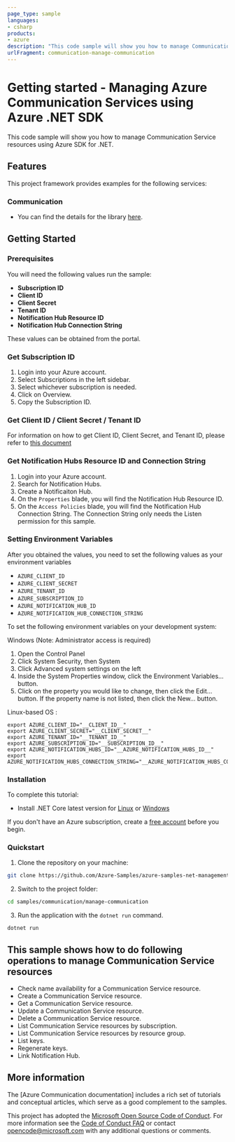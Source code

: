 ```yaml
---
page_type: sample
languages:
- csharp
products:
- azure
description: "This code sample will show you how to manage Communication Service resources using Azure SDK for .NET."
urlFragment: communication-manage-communication
---
```

# Getting started - Managing Azure Communication Services using Azure .NET SDK

This code sample will show you how to manage Communication Service resources using Azure SDK for .NET.

## Features

This project framework provides examples for the following services:

### Communication
* You can find the details for the library [here](https://azure.github.io/azure-sdk/releases/latest/#dotnet).

## Getting Started

### Prerequisites

You will need the following values run the sample:

-   **Subscription ID**
-   **Client ID**
-   **Client Secret**
-   **Tenant ID**
-   **Notification Hub Resource ID**
-   **Notification Hub Connection String**

These values can be obtained from the portal.

### Get Subscription ID

1.  Login into your Azure account.
2.  Select Subscriptions in the left sidebar.
3.  Select whichever subscription is needed.
4.  Click on Overview.
5.  Copy the Subscription ID.

### Get Client ID / Client Secret / Tenant ID

For information on how to get Client ID, Client Secret, and Tenant ID,
please refer to [this
document](https://docs.microsoft.com/azure/active-directory/develop/howto-create-service-principal-portal)

### Get Notification Hubs Resource ID and Connection String

1.  Login into your Azure account.
2.  Search for Notification Hubs.
3.  Create a Notificaiton Hub.
4.  On the `Properties` blade, you will find the Notification Hub Resource ID. 
5.  On the `Access Policies` blade, you will find the Notification Hub Connection String. The Connection String only needs the Listen permission for this sample.

### Setting Environment Variables

After you obtained the values, you need to set the following values as
your environment variables

-   `AZURE_CLIENT_ID`
-   `AZURE_CLIENT_SECRET`
-   `AZURE_TENANT_ID`
-   `AZURE_SUBSCRIPTION_ID`
-   `AZURE_NOTIFICATION_HUB_ID`
-   `AZURE_NOTIFICATION_HUB_CONNECTION_STRING`

To set the following environment variables on your development system:

Windows (Note: Administrator access is required)

1.  Open the Control Panel
2.  Click System Security, then System
3.  Click Advanced system settings on the left
4.  Inside the System Properties window, click the Environment
    Variables… button.
5.  Click on the property you would like to change, then click the Edit…
    button. If the property name is not listed, then click the New…
    button.

Linux-based OS :

    export AZURE_CLIENT_ID="__CLIENT_ID__"
    export AZURE_CLIENT_SECRET="__CLIENT_SECRET__"
    export AZURE_TENANT_ID="__TENANT_ID__"
    export AZURE_SUBSCRIPTION_ID="__SUBSCRIPTION_ID__"
    export AZURE_NOTIFICATION_HUBS_ID="__AZURE_NOTIFICATION_HUBS_ID__"
    export AZURE_NOTIFICATION_HUBS_CONNECTION_STRING="__AZURE_NOTIFICATION_HUBS_CONNECTION_STRING__"

### Installation

To complete this tutorial:

* Install .NET Core latest version for [Linux] or [Windows]

If you don't have an Azure subscription, create a [free account] before you begin.

### Quickstart

1. Clone the repository on your machine:

```bash
git clone https://github.com/Azure-Samples/azure-samples-net-management.git
```

2. Switch to the project folder:
```bash
cd samples/communication/manage-communication 
```

3. Run the application with the `dotnet run` command.

```console
dotnet run
```

## This sample shows how to do following operations to manage Communication Service resources
 - Check name availability for a Communication Service resource.
 - Create a Communication Service resource.
 - Get a Communication Service resource.
 - Update a Communication Service resource.
 - Delete a Communication Service resource.
 - List Communication Service resources by subscription.
 - List Communication Service resources by resource group.
 - List keys.
 - Regenerate keys.
 - Link Notification Hub.

## More information

The [Azure Communication documentation] includes a rich set of tutorials and conceptual articles, which serve as a good complement to the samples.

This project has adopted the [Microsoft Open Source Code of Conduct].
For more information see the [Code of Conduct FAQ] or contact [opencode@microsoft.com] with any additional questions or comments.

<!-- LINKS -->
[Linux]: https://dotnet.microsoft.com/download
[Windows]: https://dotnet.microsoft.com/download
[free account]: https://azure.microsoft.com/free/?WT.mc_id=A261C142F
[Azure Portal]: https://portal.azure.com
[Azure Compute documentation]: https://docs.microsoft.com/azure/?product=compute
[Microsoft Open Source Code of Conduct]: https://opensource.microsoft.com/codeofconduct/
[Code of Conduct FAQ]: https://opensource.microsoft.com/codeofconduct/faq/
[opencode@microsoft.com]: mailto:opencode@microsoft.com
